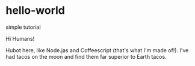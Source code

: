 # hello-world
simple tutorial

Hi Humans!

Hubot here, like Node.jas and Coffeescript (that's what I'm made of!).
I've had tacos on the moon and find them far superior to Earth tacos.
